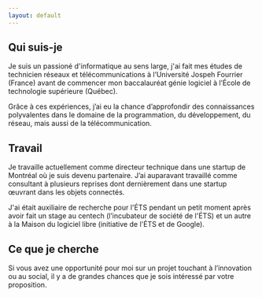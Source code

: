 ```yaml
---
layout: default
---
```


## Qui suis-je

Je suis un passioné d'informatique au sens large, j'ai fait mes études de technicien réseaux et télécommunications à l’Université Jospeh Fourrier (France) avant de commencer mon baccalauréat génie logiciel à l’École de technologie supérieure (Québec).

Grâce à ces expériences, j’ai eu la chance d’approfondir des connaissances polyvalentes dans le domaine de la programmation, du développement, du réseau, mais aussi de la télécommunication.

## Travail

Je travaille actuellement comme directeur technique dans une startup de Montréal où je suis devenu partenaire. J’ai auparavant travaillé comme consultant à plusieurs reprises dont dernièrement dans une startup œuvrant dans les objets connectés.

J'ai était auxiliaire de recherche pour l'ÉTS pendant un petit moment après avoir fait un stage au centech (l’incubateur de société de l'ÉTS) et un autre à la Maison du logiciel libre (initiative de l'ÉTS et de Google).

## Ce que je cherche

Si vous avez une opportunité pour moi sur un projet touchant à l’innovation ou au social, il y a de grandes chances que je sois intéressé par votre proposition.
